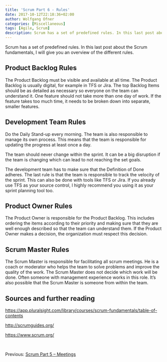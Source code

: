 ```yaml
---
title: 'Scrum Part 6 - Rules'
date: 2017-10-12T22:18:36+02:00
author: Wolfgang Ofner
categories: [Miscellaneous]
tags: [Agile, Scrum]
description: Scrum has a set of predefined rules. In this last post about the scrum fundamentals, I will give you an overview about the different rules.
---
```

Scrum has a set of predefined rules. In this last post about the Scrum fundamentals, I will give you an overview of the different rules.

## **Product Backlog Rules**

The Product Backlog must be visible and available at all time. The Product Backlog is usually digital, for example in TFS or Jira. The top Backlog Items should be as detailed as necessary so everyone on the team can understand it. One feature should not take more than one day of work. If the feature takes too much time, it needs to be broken down into separate, smaller features.

## **Development Team Rules**

Do the Daily Stand-up every morning. The team is also responsible to manage its own process. This means that the team is responsible for updating the progress at least once a day.

The team should never change within the sprint. It can be a big disruption if the team is changing which can lead to not reaching the set goals.

The development team has to make sure that the Definition of Done adheres. The last rule is that the team is responsible to track the velocity of the sprint. This can also be done with tools like TFS or Jira. If you already use TFS as your source control, I highly recommend you using it as your sprint planning tool too.

## **Product Owner Rules**

The Product Owner is responsible for the Product Backlog. This includes ordering the items according to their priority and making sure that they are well enough described so that the team can understand them. If the Product Owner makes a decision, the organization must respect this decision.

## **Scrum Master Rules**

The Scrum Master is responsible for facilitating all scrum meetings. He is a coach or moderator who helps the team to solve problems and improve the quality of the work. The Scrum Master does not decide which work will be done. Often someone with management experience works in this role. It’s also possible that the Scrum Master is someone from within the team.

## **Sources and further reading**

<a href="https://app.pluralsight.com/library/courses/scrum-fundamentals/table-of-contents" target="_blank" rel="noopener">https://app.pluralsight.com/library/courses/scrum-fundamentals/table-of-contents</a>

<a href="http://scrumguides.org/" target="_blank" rel="noopener">http://scrumguides.org/</a>

<a href="https://www.scrum.org/" target="_blank" rel="noopener">https://www.scrum.org/</a>

&nbsp;

Previous: <a href="/scrum-part-5-meetings/" target="_blank" rel="noopener">Scrum Part 5 &#8211; Meetings</a>